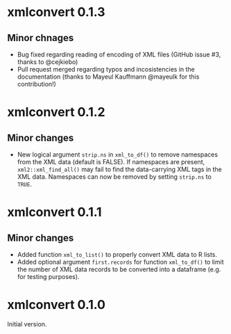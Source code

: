 # xmlconvert 0.1.3

## Minor chnages

* Bug fixed regarding reading of encoding of XML files (GitHub issue #3, thanks to @cejkiebo)
* Pull request merged regarding typos and incosistencies in the documentation (thanks to Mayeul Kauffmann @mayeulk for this contribution!)

# xmlconvert 0.1.2

## Minor changes

* New logical argument `strip.ns` in `xml_to_df()` to remove namespaces from the XML data (default is FALSE). If namespaces are present, `xml2::xml_find_all()` may fail to find the data-carrying XML tags in the XML data. Namespaces can now be removed by setting `strip.ns` to `TRUE`.


# xmlconvert 0.1.1

## Minor changes

* Added function `xml_to_list()` to properly convert XML data to R lists.
* Added optional argument `first.records` for function `xml_to_df()` to limit the number of XML data records to be converted into a dataframe (e.g. for testing purposes).


# xmlconvert 0.1.0

Initial version.
